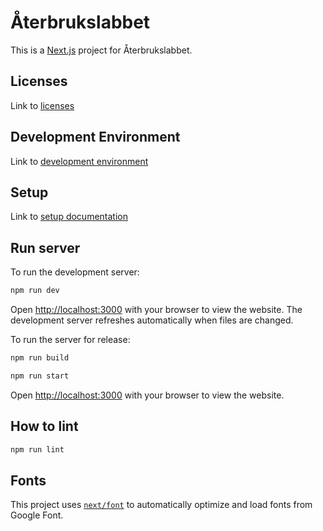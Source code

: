 # Återbrukslabbet

This is a [Next.js](https://nextjs.org/) project for Återbrukslabbet.

## Licenses

Link to [licenses](documentation/licenses.md)

## Development Environment

Link to [development environment](documentation/environments-languages.md)

## Setup

Link to [setup documentation](documentation/setup-documentation.md)

## Run server

To run the development server:

```bash
npm run dev
```

Open [http://localhost:3000](http://localhost:3000) with your browser to view the website. The development server refreshes automatically when files are changed.

To run the server for release:

```bash
npm run build
```

```bash
npm run start
```

Open [http://localhost:3000](http://localhost:3000) with your browser to view the website.

## How to lint

```bash
npm run lint
```

## Fonts

This project uses [`next/font`](https://nextjs.org/docs/basic-features/font-optimization) to automatically optimize and load fonts from Google Font.

